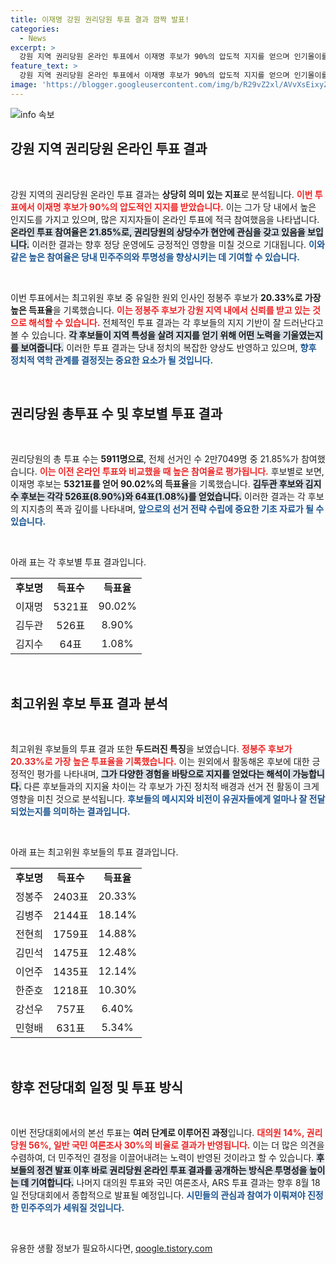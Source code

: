 ```yaml
---
title: 이재명 강원 권리당원 투표 결과 깜짝 발표!
categories:
  - News
excerpt: >
  강원 지역 권리당원 온라인 투표에서 이재명 후보가 90%의 압도적 지지를 얻으며 인기몰이를 했다. 최고위원 후보 정봉주는 20.33%로 선두에 나섰다. 클릭하고 투표 결과의 뒷이야기를 확인하세요!
feature_text: >
  강원 지역 권리당원 온라인 투표에서 이재명 후보가 90%의 압도적 지지를 얻으며 인기몰이를 했다. 최고위원 후보 정봉주는 20.33%로 선두에 나섰다. 클릭하고 투표 결과의 뒷이야기를 확인하세요!
image: 'https://blogger.googleusercontent.com/img/b/R29vZ2xl/AVvXsEixyZcFfHzMRdzZMjFBmAUKJYCLCGyLL1o632UiGVXcaFdKo_bkvkuCioo0uUKlGfBVcT3P84aROyZIXSBEx3Aw5nCQ3pTgDom1WDC4m8eifvWiAmWEEVb4x6G_l8C0QH225ldMjyaFvpxGEBGNO37VmDTDMHGhJPq73UglMfDca1-0aw/s1600/blogspot.png'
---
```


<p><img src="https://blogger.googleusercontent.com/img/b/R29vZ2xl/AVvXsEixyZcFfHzMRdzZMjFBmAUKJYCLCGyLL1o632UiGVXcaFdKo_bkvkuCioo0uUKlGfBVcT3P84aROyZIXSBEx3Aw5nCQ3pTgDom1WDC4m8eifvWiAmWEEVb4x6G_l8C0QH225ldMjyaFvpxGEBGNO37VmDTDMHGhJPq73UglMfDca1-0aw/s1600/blogspot.png" alt="info 속보" /></p>

<h2 data-ke-size="size26">강원 지역 권리당원 온라인 투표 결과</h2>

<p data-ke-size="size16">&nbsp;</p>

<p>강원 지역의 권리당원 온라인 투표 결과는 <strong>상당히 의미 있는 지표</strong>로 분석됩니다. <b><span style="color: #ee2323;">이번 투표에서 이재명 후보가 90%의 압도적인 지지를 받았습니다.</span></b> 이는 그가 당 내에서 높은 인지도를 가지고 있으며, 많은 지지자들이 온라인 투표에 적극 참여했음을 나타냅니다. <b><span style="background-color: #21538527;">온라인 투표 참여율은 21.85%로, 권리당원의 상당수가 현안에 관심을 갖고 있음을 보입니다.</span></b> 이러한 결과는 향후 정당 운영에도 긍정적인 영향을 미칠 것으로 기대됩니다. <b><span style="color: #1a5490;">이와 같은 높은 참여율은 당내 민주주의와 투명성을 향상시키는 데 기여할 수 있습니다.</span></b></p>

<p data-ke-size="size16">&nbsp;</p>

<p>이번 투표에서는 최고위원 후보 중 유일한 원외 인사인 정봉주 후보가 <strong>20.33%로 가장 높은 득표율</strong>을 기록했습니다. <b><span style="color: #ee2323;">이는 정봉주 후보가 강원 지역 내에서 신뢰를 받고 있는 것으로 해석할 수 있습니다.</span></b> 전체적인 투표 결과는 각 후보들의 지지 기반이 잘 드러난다고 볼 수 있습니다. <b><span style="background-color: #21538527;">각 후보들이 지역 특성을 살려 지지를 얻기 위해 어떤 노력을 기울였는지를 보여줍니다.</span></b> 이러한 투표 결과는 당내 정치의 복잡한 양상도 반영하고 있으며, <b><span style="color: #1a5490;">향후 정치적 역학 관계를 결정짓는 중요한 요소가 될 것입니다.</span></b></p>

<p data-ke-size="size16">&nbsp;</p>

<h2 data-ke-size="size26">권리당원 총투표 수 및 후보별 투표 결과</h2>

<p data-ke-size="size16">&nbsp;</p>

<p>권리당원의 총 투표 수는 <strong>5911명으로</strong>, 전체 선거인 수 2만7049명 중 21.85%가 참여했습니다. <b><span style="color: #ee2323;">이는 이전 온라인 투표와 비교했을 때 높은 참여율로 평가됩니다.</span></b> 후보별로 보면, 이재명 후보는 <strong>5321표를 얻어 90.02%의 득표율</strong>을 기록했습니다. <b><span style="background-color: #21538527;">김두관 후보와 김지수 후보는 각각 526표(8.90%)와 64표(1.08%)를 얻었습니다.</span></b> 이러한 결과는 각 후보의 지지층의 폭과 깊이를 나타내며, <b><span style="color: #1a5490;">앞으로의 선거 전략 수립에 중요한 기초 자료가 될 수 있습니다.</span></b></p>

<p data-ke-size="size16">&nbsp;</p>

<p>아래 표는 각 후보별 투표 결과입니다.</p>

<table style="width: 100%; border-collapse: collapse;">
<tr>
<td style="text-align: center; height: 17px;"><b>후보명</b></td>
<td style="text-align: center; height: 17px;"><b>득표수</b></td>
<td style="text-align: center; height: 17px;"><b>득표율</b></td>
</tr>
<tr>
<td style="text-align: center; height: 17px;">이재명</td>
<td style="text-align: center; height: 17px;">5321표</td>
<td style="text-align: center; height: 17px;">90.02%</td>
</tr>
<tr>
<td style="text-align: center; height: 17px;">김두관</td>
<td style="text-align: center; height: 17px;">526표</td>
<td style="text-align: center; height: 17px;">8.90%</td>
</tr>
<tr>
<td style="text-align: center; height: 17px;">김지수</td>
<td style="text-align: center; height: 17px;">64표</td>
<td style="text-align: center; height: 17px;">1.08%</td>
</tr>
</table>

<p data-ke-size="size16">&nbsp;</p>

<h2 data-ke-size="size26">최고위원 후보 투표 결과 분석</h2>

<p data-ke-size="size16">&nbsp;</p>

<p>최고위원 후보들의 투표 결과 또한 <strong>두드러진 특징</strong>을 보였습니다. <b><span style="color: #ee2323;">정봉주 후보가 20.33%로 가장 높은 투표율을 기록했습니다.</span></b> 이는 원외에서 활동해온 후보에 대한 긍정적인 평가를 나타내며, <b><span style="background-color: #21538527;">그가 다양한 경험을 바탕으로 지지를 얻었다는 해석이 가능합니다.</span></b> 다른 후보들과의 지지율 차이는 각 후보가 가진 정치적 배경과 선거 전 활동이 크게 영향을 미친 것으로 분석됩니다. <b><span style="color: #1a5490;">후보들의 메시지와 비전이 유권자들에게 얼마나 잘 전달되었는지를 의미하는 결과입니다.</span></b></p>

<p data-ke-size="size16">&nbsp;</p>

<p>아래 표는 최고위원 후보들의 투표 결과입니다.</p>

<table style="width: 100%; border-collapse: collapse;">
<tr>
<td style="text-align: center; height: 17px;"><b>후보명</b></td>
<td style="text-align: center; height: 17px;"><b>득표수</b></td>
<td style="text-align: center; height: 17px;"><b>득표율</b></td>
</tr>
<tr>
<td style="text-align: center; height: 17px;">정봉주</td>
<td style="text-align: center; height: 17px;">2403표</td>
<td style="text-align: center; height: 17px;">20.33%</td>
</tr>
<tr>
<td style="text-align: center; height: 17px;">김병주</td>
<td style="text-align: center; height: 17px;">2144표</td>
<td style="text-align: center; height: 17px;">18.14%</td>
</tr>
<tr>
<td style="text-align: center; height: 17px;">전현희</td>
<td style="text-align: center; height: 17px;">1759표</td>
<td style="text-align: center; height: 17px;">14.88%</td>
</tr>
<tr>
<td style="text-align: center; height: 17px;">김민석</td>
<td style="text-align: center; height: 17px;">1475표</td>
<td style="text-align: center; height: 17px;">12.48%</td>
</tr>
<tr>
<td style="text-align: center; height: 17px;">이언주</td>
<td style="text-align: center; height: 17px;">1435표</td>
<td style="text-align: center; height: 17px;">12.14%</td>
</tr>
<tr>
<td style="text-align: center; height: 17px;">한준호</td>
<td style="text-align: center; height: 17px;">1218표</td>
<td style="text-align: center; height: 17px;">10.30%</td>
</tr>
<tr>
<td style="text-align: center; height: 17px;">강선우</td>
<td style="text-align: center; height: 17px;">757표</td>
<td style="text-align: center; height: 17px;">6.40%</td>
</tr>
<tr>
<td style="text-align: center; height: 17px;">민형배</td>
<td style="text-align: center; height: 17px;">631표</td>
<td style="text-align: center; height: 17px;">5.34%</td>
</tr>
</table>

<p data-ke-size="size16">&nbsp;</p>

<h2 data-ke-size="size26">향후 전당대회 일정 및 투표 방식</h2>

<p data-ke-size="size16">&nbsp;</p>

<p>이번 전당대회에서의 본선 투표는 <strong>여러 단계로 이루어진 과정</strong>입니다. <b><span style="color: #ee2323;">대의원 14%, 권리당원 56%, 일반 국민 여론조사 30%의 비율로 결과가 반영됩니다.</span></b> 이는 더 많은 의견을 수렴하여, 더 민주적인 결정을 이끌어내려는 노력이 반영된 것이라고 할 수 있습니다. <b><span style="background-color: #21538527;">후보들의 정견 발표 이후 바로 권리당원 온라인 투표 결과를 공개하는 방식은 투명성을 높이는 데 기여합니다.</span></b> 나머지 대의원 투표와 국민 여론조사, ARS 투표 결과는 향후 8월 18일 전당대회에서 종합적으로 발표될 예정입니다. <b><span style="color: #1a5490;">시민들의 관심과 참여가 이뤄져야 진정한 민주주의가 세워질 것입니다.</span></b></p>

<p data-ke-size="size16">&nbsp;</p>
유용한 생활 정보가 필요하시다면, <a href="https://qoogle.tistory.com" rel="dofollow">qoogle.tistory.com</a>


